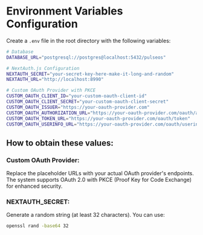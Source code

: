 # Environment Variables Configuration

Create a `.env` file in the root directory with the following variables:

```bash
# Database
DATABASE_URL="postgresql://postgres@localhost:5432/pulseos"

# NextAuth.js Configuration
NEXTAUTH_SECRET="your-secret-key-here-make-it-long-and-random"
NEXTAUTH_URL="http://localhost:8990"

# Custom OAuth Provider with PKCE
CUSTOM_OAUTH_CLIENT_ID="your-custom-oauth-client-id"
CUSTOM_OAUTH_CLIENT_SECRET="your-custom-oauth-client-secret"
CUSTOM_OAUTH_ISSUER="https://your-oauth-provider.com"
CUSTOM_OAUTH_AUTHORIZATION_URL="https://your-oauth-provider.com/oauth/authorize"
CUSTOM_OAUTH_TOKEN_URL="https://your-oauth-provider.com/oauth/token"
CUSTOM_OAUTH_USERINFO_URL="https://your-oauth-provider.com/oauth/userinfo"
```

## How to obtain these values:

### Custom OAuth Provider:
Replace the placeholder URLs with your actual OAuth provider's endpoints. The system supports OAuth 2.0 with PKCE (Proof Key for Code Exchange) for enhanced security.

### NEXTAUTH_SECRET:
Generate a random string (at least 32 characters). You can use:
```bash
openssl rand -base64 32
``` 